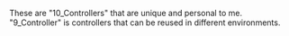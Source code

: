 These are "10_Controllers" that are unique and personal to me. 
"9_Controller" is controllers that can be reused in different environments.